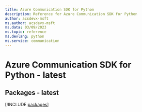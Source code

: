 ```yaml
---
title: Azure Communication SDK for Python
description: Reference for Azure Communication SDK for Python
author: acsdevx-msft
ms.author: acsdevx-msft
ms.data: 03/09/2023
ms.topic: reference
ms.devlang: python
ms.service: communication
---
```

# Azure Communication SDK for Python - latest
## Packages - latest
[!INCLUDE [packages](communication-index.md)]